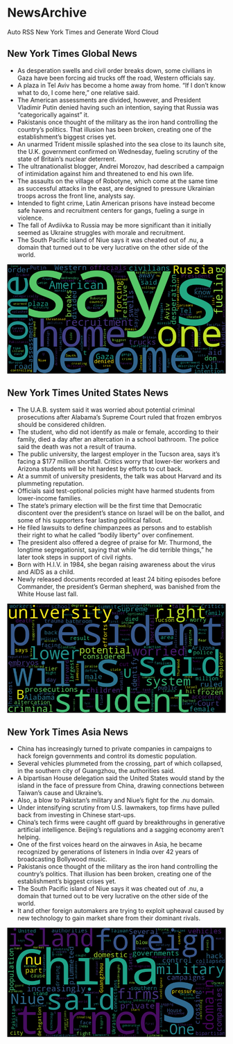 # NewsArchive
Auto RSS New York Times and Generate Word Cloud

## New York Times Global News
* As desperation swells and civil order breaks down, some civilians in Gaza have been forcing aid trucks off the road, Western officials say.
* A plaza in Tel Aviv has become a home away from home. “If I don’t know what to do, I come here,” one relative said.
* The American assessments are divided, however, and President Vladimir Putin denied having such an intention, saying that Russia was “categorically against” it.
* Pakistanis once thought of the military as the iron hand controlling the country’s politics. That illusion has been broken, creating one of the establishment’s biggest crises yet.
* An unarmed Trident missile splashed into the sea close to its launch site, the U.K. government confirmed on Wednesday, fueling scrutiny of the state of Britain’s nuclear deterrent.
* The ultranationalist blogger, Andrei Morozov, had described a campaign of intimidation against him and threatened to end his own life.
* The assaults on the village of Robotyne, which come at the same time as successful attacks in the east, are designed to pressure Ukrainian troops across the front line, analysts say.
* Intended to fight crime, Latin American prisons have instead become safe havens and recruitment centers for gangs, fueling a surge in violence.
* The fall of Avdiivka to Russia may be more significant than it initially seemed as Ukraine struggles with morale and recruitment.
* The South Pacific island of Niue says it was cheated out of .nu, a domain that turned out to be very lucrative on the other side of the world.

![Global](./global.png)
## New York Times United States News
* The U.A.B. system said it was worried about potential criminal prosecutions after Alabama’s Supreme Court ruled that frozen embryos should be considered children.
* The student, who did not identify as male or female, according to their family, died a day after an altercation in a school bathroom. The police said the death was not a result of trauma.
* The public university, the largest employer in the Tucson area, says it’s facing a $177 million shortfall. Critics worry that lower-tier workers and Arizona students will be hit hardest by efforts to cut back.
* At a summit of university presidents, the talk was about Harvard and its plummeting reputation.
* Officials said test-optional policies might have harmed students from lower-income families.
* The state’s primary election will be the first time that Democratic discontent over the president’s stance on Israel will be on the ballot, and some of his supporters fear lasting political fallout.
* He filed lawsuits to define chimpanzees as persons and to establish their right to what he called “bodily liberty” over confinement.
* The president also offered a degree of praise for Mr. Thurmond, the longtime segregationist, saying that while “he did terrible things,” he later took steps in support of civil rights.
* Born with H.I.V. in 1984, she began raising awareness about the virus and AIDS as a child.
* Newly released documents recorded at least 24 biting episodes before Commander, the president’s German shepherd, was banished from the White House last fall.

![US](./usnews.png)
## New York Times Asia News
* China has increasingly turned to private companies in campaigns to hack foreign governments and control its domestic population.
* Several vehicles plummeted from the crossing, part of which collapsed, in the southern city of Guangzhou, the authorities said.
* A bipartisan House delegation said the United States would stand by the island in the face of pressure from China, drawing connections between Taiwan’s cause and Ukraine’s.
* Also, a blow to Pakistan’s military and Niue’s fight for the .nu domain.
* Under intensifying scrutiny from U.S. lawmakers, top firms have pulled back from investing in Chinese start-ups.
* China’s tech firms were caught off guard by breakthroughs in generative artificial intelligence. Beijing’s regulations and a sagging economy aren’t helping.
* One of the first voices heard on the airwaves in Asia, he became recognized by generations of listeners in India over 42 years of broadcasting Bollywood music.
* Pakistanis once thought of the military as the iron hand controlling the country’s politics. That illusion has been broken, creating one of the establishment’s biggest crises yet.
* The South Pacific island of Niue says it was cheated out of .nu, a domain that turned out to be very lucrative on the other side of the world.
* It and other foreign automakers are trying to exploit upheaval caused by new technology to gain market share from their dominant rivals.

![Asian](./asian.png)
